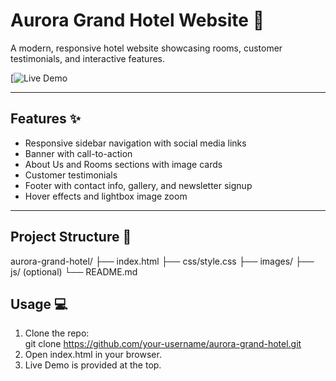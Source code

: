 # Aurora Grand Hotel Website 🏨

A modern, responsive hotel website showcasing rooms, customer testimonials, and interactive features.  

[![Live Demo](https://ranjeet0308.github.io/Hotel_Website/)

---

## Features ✨
- Responsive sidebar navigation with social media links  
- Banner with call-to-action  
- About Us and Rooms sections with image cards  
- Customer testimonials  
- Footer with contact info, gallery, and newsletter signup  
- Hover effects and lightbox image zoom  

---

## Project Structure 📂

aurora-grand-hotel/
├── index.html
├── css/style.css
├── images/
├── js/ (optional)
└── README.md

## Usage 💻
1. Clone the repo:  
git clone https://github.com/your-username/aurora-grand-hotel.git
2. Open index.html in your browser.
3. Live Demo is provided at the top.
